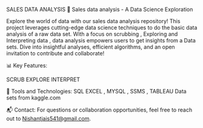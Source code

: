 SALES DATA ANALYSIS
🚀 Sales data analysis - A Data Science Exploration

Explore the world of data with our sales data analysis repository! This project leverages cutting-edge data science techniques to do the basic data analysis of a raw data set. With a focus on scrubbing , Exploring and Interpreting data , data analysis empowers users to get insights from a Data sets. Dive into insightful analyses, efficient algorithms, and an open invitation to contribute and collaborate!

📊 Key Features:

SCRUB
EXPLORE
INTERPRET

🔧 Tools and Technologies:
SQL
EXCEL , MYSQL , SSMS , TABLEAU
Data sets from kaggle.com

📬 Contact:
For questions or collaboration opportunities, feel free to reach out to Nishantjais541@gmail.com.
